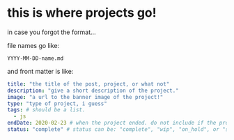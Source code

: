 # this is where projects go!

in case you forgot the format…

file names go like:
```
YYYY-MM-DD-name.md
```

and front matter is like:
```yaml
title: "the title of the post, project, or what not"
description: "give a short description of the project."
image: "a url to the banner image of the project!"
type: "type of project, i guess"
tags: # should be a list.
  - js
endDate: 2020-02-23 # when the project ended. do not include if the project is ongoing.
status: "complete" # status can be: "complete", "wip", "on_hold", or "scrapped"
```